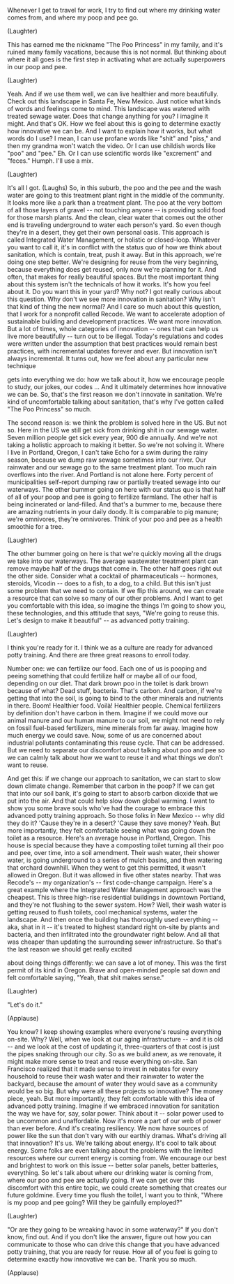 
Whenever I get to travel for work,
I try to find out where my
drinking water comes from,
and where my poop and pee go.

(Laughter)

This has earned me the nickname
&quot;The Poo Princess&quot; in my family,
and it&#39;s ruined many family vacations,
because this is not normal.
But thinking about where it all goes
is the first step in activating
what are actually superpowers
in our poop and pee.

(Laughter)

Yeah.
And if we use them well,
we can live healthier
and more beautifully.
Check out this landscape
in Santa Fe, New Mexico.
Just notice what kinds of words
and feelings come to mind.
This landscape was watered
with treated sewage water.
Does that change anything for you?
I imagine it might.
And that&#39;s OK.
How we feel about this
is going to determine exactly
how innovative we can be.
And I want to explain how it works,
but what words do I use?
I mean, I can use profane words
like &quot;shit&quot; and &quot;piss,&quot;
and then my grandma won&#39;t watch the video.
Or I can use childish words
like &quot;poo&quot; and &quot;pee.&quot; Eh.
Or I can use scientific words
like &quot;excrement&quot; and &quot;feces.&quot; Humph.
I&#39;ll use a mix.

(Laughter)

It&#39;s all I got. (Laughs)
So, in this suburb,
the poo and the pee and the wash water
are going to this treatment plant
right in the middle of the community.
It looks more like a park
than a treatment plant.
The poo at the very bottom
of all those layers of gravel --
not touching anyone --
is providing solid food
for those marsh plants.
And the clean, clear water
that comes out the other end
is traveling underground
to water each person&#39;s yard.
So even though they&#39;re in a desert,
they get their own personal oasis.
This approach is called
Integrated Water Management,
or holistic or closed-loop.
Whatever you want to call it,
it&#39;s in conflict with the status quo
of how we think about sanitation,
which is contain, treat, push it away.
But in this approach,
we&#39;re doing one step better.
We&#39;re designing for reuse
from the very beginning,
because everything does get reused,
only now we&#39;re planning for it.
And often, that makes for
really beautiful spaces.
But the most important thing
about this system
isn&#39;t the technicals of how it works.
It&#39;s how you feel about it.
Do you want this in your yard?
Why not?
I got really curious about this question.
Why don&#39;t we see more
innovation in sanitation?
Why isn&#39;t that kind of thing
the new normal?
And I care so much about this question,
that I work for a nonprofit called Recode.
We want to accelerate adoption
of sustainable building
and development practices.
We want more innovation.
But a lot of times,
whole categories of innovation --
ones that can help us
live more beautifully --
turn out to be illegal.
Today&#39;s regulations and codes
were written under the assumption
that best practices
would remain best practices,
with incremental updates forever and ever.
But innovation isn&#39;t always incremental.
It turns out, how we feel
about any particular new technique

gets into everything we do:
how we talk about it,
how we encourage people to study,
our jokes, our codes ...
And it ultimately determines
how innovative we can be.
So, that&#39;s the first reason
we don&#39;t innovate in sanitation.
We&#39;re kind of uncomfortable
talking about sanitation,
that&#39;s why I&#39;ve gotten called
&quot;The Poo Princess&quot; so much.

The second reason is:
we think the problem is solved
here in the US.
But not so.
Here in the US we still get sick
from drinking shit in our sewage water.
Seven million people get sick every year,
900 die annually.
And we&#39;re not taking a holistic
approach to making it better.
So we&#39;re not solving it.
Where I live in Portland, Oregon,
I can&#39;t take Echo for a swim
during the rainy season,
because we dump raw sewage
sometimes into our river.
Our rainwater and our sewage
go to the same treatment plant.
Too much rain overflows into the river.
And Portland is not alone here.
Forty percent of municipalities self-report
dumping raw or partially treated
sewage into our waterways.
The other bummer going on here
with our status quo
is that half of all of your poop and pee
is going to fertilize farmland.
The other half is being incinerated
or land-filled.
And that&#39;s a bummer to me,
because there are amazing nutrients
in your daily doody.
It is comparable to pig manure;
we&#39;re omnivores, they&#39;re omnivores.
Think of your poo and pee
as a health smoothie for a tree.

(Laughter)

The other bummer going on here
is that we&#39;re quickly moving
all the drugs we take into our waterways.
The average wastewater treatment plant
can remove maybe half of the drugs
that come in.
The other half goes
right out the other side.
Consider what a cocktail
of pharmaceuticals --
hormones, steroids, Vicodin --
does to a fish,
to a dog,
to a child.
But this isn&#39;t just some problem
that we need to contain.
If we flip this around,
we can create a resource
that can solve so many
of our other problems.
And I want to get you
comfortable with this idea,
so imagine the things I&#39;m going
to show you, these technologies,
and this attitude that says,
&quot;We&#39;re going to reuse this.
Let&#39;s design to make it beautiful&quot; --
as advanced potty training.

(Laughter)

I think you&#39;re ready for it.
I think we as a culture are ready
for advanced potty training.
And there are three great
reasons to enroll today.

Number one:
we can fertilize our food.
Each one of us is pooping
and peeing something
that could fertilize half
or maybe all of our food,
depending on our diet.
That dark brown poo in the toilet
is dark brown because of what?
Dead stuff, bacteria.
That&#39;s carbon.
And carbon, if we&#39;re getting
that into the soil,
is going to bind to the other minerals
and nutrients in there.
Boom! Healthier food.
Voilà! Healthier people.
Chemical fertilizers by definition
don&#39;t have carbon in them.
Imagine if we could move our animal manure
and our human manure to our soil,
we might not need to rely
on fossil fuel-based fertilizers,
mine minerals from far away.
Imagine how much energy we could save.
Now, some of us are concerned
about industrial pollutants
contaminating this reuse cycle.
That can be addressed.
But we need to separate our discomfort
about talking about poo and pee
so we can calmly talk
about how we want to reuse it
and what things we don&#39;t want to reuse.

And get this:
if we change our approach to sanitation,
we can start to slow down climate change.
Remember that carbon in the poop?
If we can get that into our soil bank,
it&#39;s going to start to absorb
carbon dioxide that we put into the air.
And that could help
slow down global warming.
I want to show you some brave souls
who&#39;ve had the courage to embrace
this advanced potty training approach.
So those folks in New Mexico --
why did they do it?
&#39;Cause they&#39;re in a desert?
&#39;Cause they save money? Yeah.
But more importantly,
they felt comfortable
seeing what was going
down the toilet as a resource.
Here&#39;s an average house
in Portland, Oregon.
This house is special
because they have a composting toilet
turning all their poo and pee,
over time, into a soil amendment.
Their wash water, their shower water,
is going underground
to a series of mulch basins,
and then watering that orchard downhill.
When they went to get this permitted,
it wasn&#39;t allowed in Oregon.
But it was allowed
in five other states nearby.
That was Recode&#39;s -- my organization&#39;s --
first code-change campaign.
Here&#39;s a great example where
the Integrated Water Management approach
was the cheapest.
This is three high-rise residential
buildings in downtown Portland,
and they&#39;re not flushing
to the sewer system.
How?
Well, their wash water
is getting reused to flush toilets,
cool mechanical systems,
water the landscape.
And then once the building
has thoroughly used everything --
aka, shat in it --
it&#39;s treated to highest standard
right on-site by plants and bacteria,
and then infiltrated
into the groundwater right below.
And all that was cheaper
than updating the surrounding
sewer infrastructure.
So that&#39;s the last reason
we should get really excited

about doing things differently:
we can save a lot of money.
This was the first permit
of its kind in Oregon.
Brave and open-minded people
sat down and felt comfortable saying,
&quot;Yeah, that shit makes sense.&quot;

(Laughter)

&quot;Let&#39;s do it.&quot;

(Applause)

You know?
I keep showing examples
where everyone&#39;s reusing
everything on-site.
Why?
Well, when we look at our aging
infrastructure -- and it is old --
and we look at the cost of updating it,
three-quarters of that cost is just
the pipes snaking through our city.
So as we build anew, as we renovate,
it might make more sense
to treat and reuse everything on-site.
San Francisco realized that it made sense
to invest in rebates for every household
to reuse their wash water
and their rainwater
to water the backyard,
because the amount of water they would
save as a community would be so big.
But why were all
these projects so innovative?
The money piece, yeah.
But more importantly,
they felt comfortable with this idea
of advanced potty training.
Imagine if we embraced
innovation for sanitation
the way we have for, say, solar power.
Think about it -- solar power used
to be uncommon and unaffordable.
Now it&#39;s more a part
of our web of power than ever before.
And it&#39;s creating resiliency.
We now have sources of power like the sun
that don&#39;t vary with our earthly dramas.
What&#39;s driving all that innovation?
It&#39;s us.
We&#39;re talking about energy.
It&#39;s cool to talk about energy.
Some folks are even talking
about the problems
with the limited resources
where our current energy is coming from.
We encourage our best and brightest
to work on this issue --
better solar panels,
better batteries, everything.
So let&#39;s talk about where
our drinking water is coming from,
where our poo and pee are actually going.
If we can get over this discomfort
with this entire topic,
we could create something
that creates our future goldmine.
Every time you flush the toilet,
I want you to think,
&quot;Where is my poop and pee going?
Will they be gainfully employed?&quot;

(Laughter)

&quot;Or are they going to be wreaking
havoc in some waterway?&quot;
If you don&#39;t know, find out.
And if you don&#39;t like the answer,
figure out how you can communicate
to those who can drive this change
that you have advanced potty training,
that you are ready for reuse.
How all of you feel
is going to determine exactly
how innovative we can be.
Thank you so much.

(Applause)

